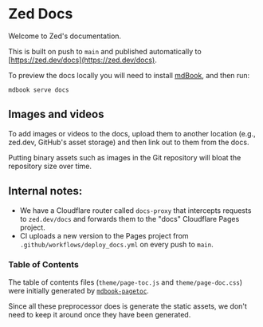 # Zed Docs

Welcome to Zed's documentation.

This is built on push to `main` and published automatically to [https://zed.dev/docs](https://zed.dev/docs).

To preview the docs locally you will need to install [mdBook](https://rust-lang.github.io/mdBook/), and then run:

```
mdbook serve docs
```

## Images and videos

To add images or videos to the docs, upload them to another location (e.g., zed.dev, GitHub's asset storage) and then link out to them from the docs.

Putting binary assets such as images in the Git repository will bloat the repository size over time.

## Internal notes:

- We have a Cloudflare router called `docs-proxy` that intercepts requests to `zed.dev/docs` and forwards them to the "docs" Cloudflare Pages project.
- CI uploads a new version to the Pages project from `.github/workflows/deploy_docs.yml` on every push to `main`.

### Table of Contents

The table of contents files (`theme/page-toc.js` and `theme/page-doc.css`) were initially generated by [`mdbook-pagetoc`](https://crates.io/crates/mdbook-pagetoc).

Since all these preprocessor does is generate the static assets, we don't need to keep it around once they have been generated.
